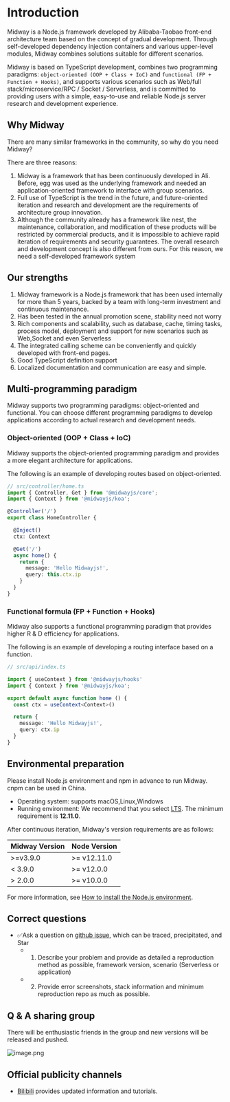 # Introduction

Midway is a Node.js framework developed by Alibaba-Taobao front-end architecture team based on the concept of gradual development. Through self-developed dependency injection containers and various upper-level modules, Midway combines solutions suitable for different scenarios.

Midway is based on TypeScript development, combines two programming paradigms: `object-oriented (OOP + Class + IoC)` and `functional (FP + Function + Hooks)`, and supports various scenarios such as Web/full stack/microservice/RPC / Socket / Serverless, and is committed to providing users with a simple, easy-to-use and reliable Node.js server research and development experience.



## Why Midway

There are many similar frameworks in the community, so why do you need Midway?

There are three reasons:

1. Midway is a framework that has been continuously developed in Ali. Before, egg was used as the underlying framework and needed an application-oriented framework to interface with group scenarios.
2. Full use of TypeScript is the trend in the future, and future-oriented iteration and research and development are the requirements of architecture group innovation.
3. Although the community already has a framework like nest, the maintenance, collaboration, and modification of these products will be restricted by commercial products, and it is impossible to achieve rapid iteration of requirements and security guarantees. The overall research and development concept is also different from ours. For this reason, we need a self-developed framework system



## Our strengths

1. Midway framework is a Node.js framework that has been used internally for more than 5 years, backed by a team with long-term investment and continuous maintenance.
2. Has been tested in the annual promotion scene, stability need not worry
3. Rich components and scalability, such as database, cache, timing tasks, process model, deployment and support for new scenarios such as Web,Socket and even Serverless
4. The integrated calling scheme can be conveniently and quickly developed with front-end pages.
5. Good TypeScript definition support
6. Localized documentation and communication are easy and simple.



## Multi-programming paradigm

Midway supports two programming paradigms: object-oriented and functional. You can choose different programming paradigms to develop applications according to actual research and development needs.



### Object-oriented (OOP + Class + IoC)

Midway supports the object-oriented programming paradigm and provides a more elegant architecture for applications.

The following is an example of developing routes based on object-oriented.
```typescript
// src/controller/home.ts
import { Controller, Get } from '@midwayjs/core';
import { Context } from '@midwayjs/koa';

@Controller('/')
export class HomeController {

  @Inject()
  ctx: Context

  @Get('/')
  async home() {
    return {
      message: 'Hello Midwayjs!',
      query: this.ctx.ip
    }
  }
}
```



### Functional formula (FP + Function + Hooks)

Midway also supports a functional programming paradigm that provides higher R & D efficiency for applications.


The following is an example of developing a routing interface based on a function.
```typescript
// src/api/index.ts

import { useContext } from '@midwayjs/hooks'
import { Context } from '@midwayjs/koa';

export default async function home () {
  const ctx = useContext<Context>()

  return {
    message: 'Hello Midwayjs!',
    query: ctx.ip
  }
}
```



## Environmental preparation


Please install Node.js environment and npm in advance to run Midway. cnpm can be used in China.


- Operating system: supports macOS,Linux,Windows
- Running environment: We recommend that you select [LTS](http://nodejs.org/). The minimum requirement is **12.11.0**.

After continuous iteration, Midway's version requirements are as follows:

| Midway Version | Node Version |
| -------------- | ------------ |
| >=v3.9.0       | >= v12.11.0  |
| < 3.9.0        | >= v12.0.0   |
| > 2.0.0        | >= v10.0.0   |

For more information, see [How to install the Node.js environment](how_to_install_nodejs).



## Correct questions

- ✅Ask a question on [github issue](https://github.com/midwayjs/midway/issues), which can be traced, precipitated, and Star
   - 1. Describe your problem and provide as detailed a reproduction method as possible, framework version, scenario (Serverless or application)
   - 2. Provide error screenshots, stack information and minimum reproduction repo as much as possible.



## Q & A sharing group

There will be enthusiastic friends in the group and new versions will be released and pushed.

![image.png](https://img.alicdn.com/imgextra/i3/O1CN01F2EYhK1t290OXO4am_!!6000000005843-0-tps-3916-3220.jpg)



## Official publicity channels

- [Bilibili](https://space.bilibili.com/1746017680) provides updated information and tutorials.


